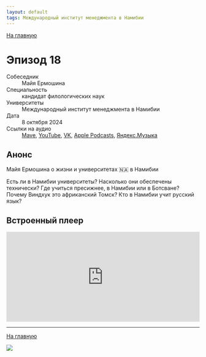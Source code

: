 ```yaml
---
layout: default
tags: Международный институт менеджмента в Намибии
---
```


[На главную](./)

# Эпизод 18

<dl>
<dt>Собеседник</dt>
<dd>Майя Ермошина</dd>
<dt>Специальность</dt>
<dd>кандидат филологических наук</dd>
<dt>Университеты</dt>
<dd>Международный институт менеджмента в Намибии</dd>
<dt>Дата</dt>
<dd>8 октября 2024</dd>
<dt>Ссылки на аудио</dt>
<dd><a href="https://universitates.mave.digital/ep-19">Mave</a>, <a href="https://youtu.be/Nfu1YkJ6rR4">YouTube</a>, <a href="">VK</a>, <a href="">Apple Podcasts</a>, <a href="">Яндекс.Музыка</a></dd>
</dl>

## Анонс

Майя Ермошина о жизни и университетах 🇳🇦 в Намибии

Есть ли в Намибии университеты? Насколько они обеспечены технически? Где учиться пресижнее, в Намибии или в Ботсване? Почему Виндхук это африканский Томск? Кто в Намибии учит русский язык?

## Встроенный плеер

<iframe src="https://player.mave.digital?podcast=universitates&episode=19&color=rgb(245,215,95)&mute=1&date=1&download=1" style="width: 100%" height="235" scrolling="no" frameborder="no"></iframe>


-----

[На главную](./)

![](./logo.png)
